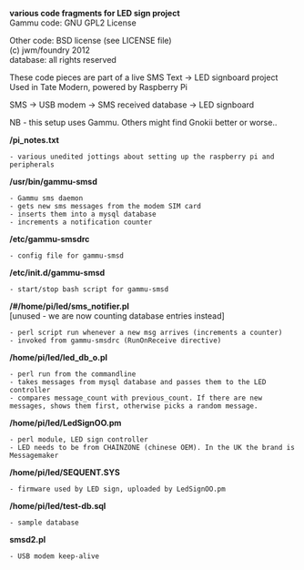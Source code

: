 __various code fragments for LED sign project__  
Gammu code: GNU GPL2 License

Other code: BSD license (see LICENSE file)  
(c) jwm/foundry 2012  
database: all rights reserved  
  
These code pieces are part of a live SMS Text -> LED signboard project  
Used in Tate Modern, powered by Raspberry Pi  

SMS -> USB modem -> SMS received database -> LED signboard  

NB - this setup uses Gammu. Others might find Gnokii better or worse..

**/pi_notes.txt**  

	- various unedited jottings about setting up the raspberry pi and peripherals

**/usr/bin/gammu-smsd**  

	- Gammu sms daemon 
	- gets new sms messages from the modem SIM card 
	- inserts them into a mysql database
	- increments a notification counter
	
**/etc/gammu-smsdrc**    

	- config file for gammu-smsd
	
**/etc/init.d/gammu-smsd**  

	- start/stop bash script for gammu-smsd

**/#/home/pi/led/sms_notifier.pl**    
[unused - we are now counting database entries instead]  

	- perl script run whenever a new msg arrives (increments a counter)
	- invoked from gammu-smsdrc (RunOnReceive directive)
	

**/home/pi/led/led_db_o.pl**  

	- perl run from the commandline
	- takes messages from mysql database and passes them to the LED controller
	- compares message_count with previous_count. If there are new messages, shows them first, otherwise picks a random message.
	
**/home/pi/led/LedSignOO.pm**  

	- perl module, LED sign controller
	- LED needs to be from CHAINZONE (chinese OEM). In the UK the brand is Messagemaker
	
**/home/pi/led/SEQUENT.SYS**  

	- firmware used by LED sign, uploaded by LedSignOO.pm
	
**/home/pi/led/test-db.sql**  

	- sample database

**smsd2.pl**  

	- USB modem keep-alive

